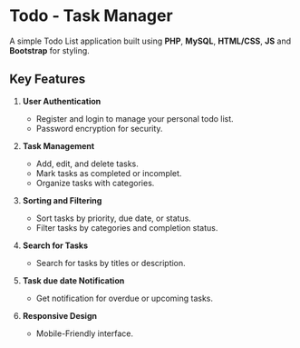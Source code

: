 # Todo - Task Manager

A simple Todo List application built using **PHP**, **MySQL**, **HTML/CSS**, **JS** and **Bootstrap** for styling.

## Key Features

1. **User Authentication**
    - Register and login to manage your personal todo list.
    - Password encryption for security.
      
2. **Task Management**
   - Add, edit, and delete tasks.
   - Mark tasks as completed or incomplet.
   - Organize tasks with categories.

3. **Sorting and Filtering**
   - Sort tasks by priority, due date, or status.
   - Filter tasks by categories and completion status.

4. **Search for Tasks**
   - Search for tasks by titles or description.

5. **Task due date Notification**
   - Get notification for overdue or upcoming tasks.

6. **Responsive Design**
   - Mobile-Friendly interface.
